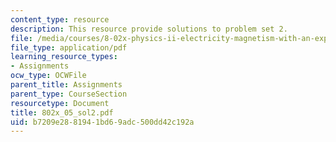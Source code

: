 ```yaml
---
content_type: resource
description: This resource provide solutions to problem set 2.
file: /media/courses/8-02x-physics-ii-electricity-magnetism-with-an-experimental-focus-spring-2005/b7209e2881941bd69adc500dd42c192a_802x_05_sol2.pdf
file_type: application/pdf
learning_resource_types:
- Assignments
ocw_type: OCWFile
parent_title: Assignments
parent_type: CourseSection
resourcetype: Document
title: 802x_05_sol2.pdf
uid: b7209e28-8194-1bd6-9adc-500dd42c192a
---
```

